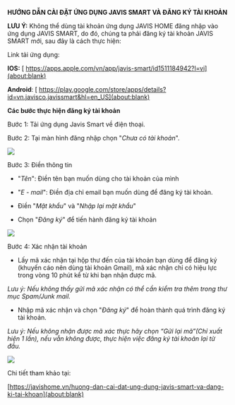 **HƯỚNG DẪN CÀI ĐẶT ỨNG DỤNG JAVIS SMART VÀ ĐĂNG KÝ TÀI KHOẢN**

**LƯU Ý:** Không thể dùng tài khoản ứng dụng JAVIS HOME đăng nhập vào ứng dụng JAVIS SMART, do đó, chúng ta phải đăng ký tài khoản JAVIS SMART mới, sau đây là cách thực hiện:

Link tải ứng dụng:

**IOS:** 
[ https://apps.apple.com/vn/app/javis-smart/id1511184942?l=vi](about:blank)

**Android**: 
[ https://play.google.com/store/apps/details?id=vn.javisco.javissmart&hl=en_US](about:blank) 

**Các bước thực hiện đăng ký tài khoản**

Bước 1: Tải ứng dụng Javis Smart về điện thoại.

Bước 2: Tại màn hình đăng nhập chọn "*Chưa có tài khoản*".

![](../assets/Hướng%20dẫn%20cài%20đặt%20JAVIS%20HC\_V2.001.png)

Bước 3: Điền thông tin

- "*Tên*": Điền tên bạn muốn dùng cho tài khoản của mình

- "*E - mail*": Điền địa chỉ email bạn muốn dùng để đăng ký tài khoản.

- Điền "*Mật khẩu*" và "*Nhập lại mật khẩu*"

- Chọn "*Đăng ký*" để tiến hành đăng ký tài khoản

![](../assets/Hướng%20dẫn%20cài%20đặt%20JAVIS%20HC\_V2.002.png)

Bước 4: Xác nhận tài khoản

- Lấy mã xác nhận tại hộp thư đến của tài khoản bạn dùng để đăng ký (khuyến cáo nên dùng tài khoản Gmail), mã xác nhận chỉ có hiệu lực trong vòng 10 phút kể từ khi bạn nhận được mã. 

*Lưu ý: Nếu không thấy gửi mã xác nhận có thể cần kiểm tra thêm trong thư mục Spam/Junk mail.*

- Nhập mã xác nhận và chọn "*Đăng ký*" để hoàn thành quá trình đăng ký tài khoản.

*Lưu ý: Nếu không nhận được mã xác thực hãy chọn “Gửi lại mã”(Chỉ xuất hiện 1 lần), nếu vẫn không được, thực hiện việc đăng ký tài khoản lại từ đầu.*

![](../assets/Hướng%20dẫn%20cài%20đặt%20JAVIS%20HC\_V2.003.png)

Chi tiết tham khảo tại:

[https://javishome.vn/huong-dan-cai-dat-ung-dung-javis-smart-va-dang-ki-tai-khoan](about:blank) 
